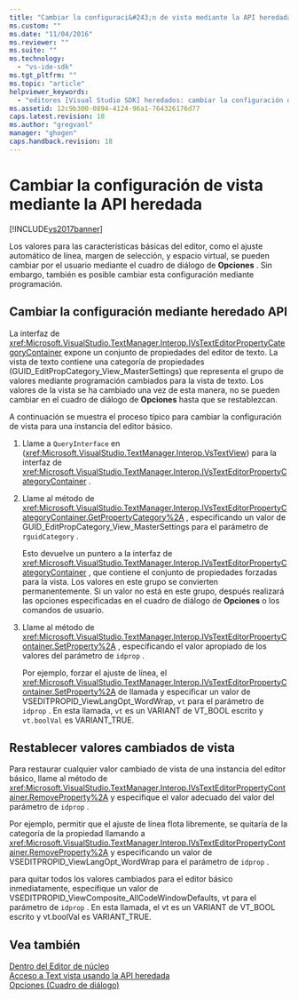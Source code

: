 ```yaml
---
title: "Cambiar la configuraci&#243;n de vista mediante la API heredada | Microsoft Docs"
ms.custom: ""
ms.date: "11/04/2016"
ms.reviewer: ""
ms.suite: ""
ms.technology: 
  - "vs-ide-sdk"
ms.tgt_pltfrm: ""
ms.topic: "article"
helpviewer_keywords: 
  - "editores [Visual Studio SDK] heredados: cambiar la configuración de vista"
ms.assetid: 12c9b300-0894-4124-96a1-764326176d77
caps.latest.revision: 18
ms.author: "gregvanl"
manager: "ghogen"
caps.handback.revision: 18
---
```

# Cambiar la configuraci&#243;n de vista mediante la API heredada
[!INCLUDE[vs2017banner](../code-quality/includes/vs2017banner.md)]

Los valores para las características básicas del editor, como el ajuste automático de línea, margen de selección, y espacio virtual, se pueden cambiar por el usuario mediante el cuadro de diálogo de **Opciones** .  Sin embargo, también es posible cambiar esta configuración mediante programación.  
  
## Cambiar la configuración mediante heredado API  
 La interfaz de <xref:Microsoft.VisualStudio.TextManager.Interop.IVsTextEditorPropertyCategoryContainer> expone un conjunto de propiedades del editor de texto.  La vista de texto contiene una categoría de propiedades \(GUID\_EditPropCategory\_View\_MasterSettings\) que representa el grupo de valores mediante programación cambiados para la vista de texto.  Los valores de la vista se ha cambiado una vez de esta manera, no se pueden cambiar en el cuadro de diálogo de **Opciones** hasta que se restablezcan.  
  
 A continuación se muestra el proceso típico para cambiar la configuración de vista para una instancia del editor básico.  
  
1.  Llame a `QueryInterface` en \(<xref:Microsoft.VisualStudio.TextManager.Interop.VsTextView>\) para la interfaz de <xref:Microsoft.VisualStudio.TextManager.Interop.IVsTextEditorPropertyCategoryContainer> .  
  
2.  Llame al método de <xref:Microsoft.VisualStudio.TextManager.Interop.IVsTextEditorPropertyCategoryContainer.GetPropertyCategory%2A> , especificando un valor de GUID\_EditPropCategory\_View\_MasterSettings para el parámetro de `rguidCategory` .  
  
     Esto devuelve un puntero a la interfaz de <xref:Microsoft.VisualStudio.TextManager.Interop.IVsTextEditorPropertyCategoryContainer> , que contiene el conjunto de propiedades forzadas para la vista.  Los valores en este grupo se convierten permanentemente.  Si un valor no está en este grupo, después realizará las opciones especificadas en el cuadro de diálogo de **Opciones** o los comandos de usuario.  
  
3.  Llame al método de <xref:Microsoft.VisualStudio.TextManager.Interop.IVsTextEditorPropertyContainer.SetProperty%2A> , especificando el valor apropiado de los valores del parámetro de `idprop` .  
  
     Por ejemplo, forzar el ajuste de línea, el <xref:Microsoft.VisualStudio.TextManager.Interop.IVsTextEditorPropertyContainer.SetProperty%2A> de llamada y especificar un valor de VSEDITPROPID\_ViewLangOpt\_WordWrap, `vt` para el parámetro de `idprop` .  En esta llamada, `vt` es un VARIANT de VT\_BOOL escrito y `vt.boolVal` es VARIANT\_TRUE.  
  
## Restablecer valores cambiados de vista  
 Para restaurar cualquier valor cambiado de vista de una instancia del editor básico, llame al método de <xref:Microsoft.VisualStudio.TextManager.Interop.IVsTextEditorPropertyContainer.RemoveProperty%2A> y especifique el valor adecuado del valor del parámetro de `idprop` .  
  
 Por ejemplo, permitir que el ajuste de línea flota libremente, se quitaría de la categoría de la propiedad llamando a <xref:Microsoft.VisualStudio.TextManager.Interop.IVsTextEditorPropertyContainer.RemoveProperty%2A> y especificando un valor de VSEDITPROPID\_ViewLangOpt\_WordWrap para el parámetro de `idprop` .  
  
 para quitar todos los valores cambiados para el editor básico inmediatamente, especifique un valor de VSEDITPROPID\_ViewComposite\_AllCodeWindowDefaults, vt para el parámetro de `idprop` .  En esta llamada, el vt es un VARIANT de VT\_BOOL escrito y vt.boolVal es VARIANT\_TRUE.  
  
## Vea también  
 [Dentro del Editor de núcleo](../extensibility/inside-the-core-editor.md)   
 [Acceso a Text vista usando la API heredada](../extensibility/accessing-thetext-view-by-using-the-legacy-api.md)   
 [Opciones \(Cuadro de diálogo\)](../ide/reference/options-dialog-box-visual-studio.md)